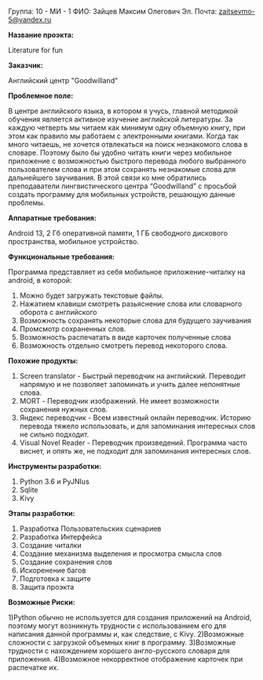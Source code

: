 Группа: 10 - МИ - 1
ФИО: Зайцев Максим Олегович
Эл. Почта: zaitsevmo-5@yandex.ru


**Название проэкта:**

Literature for fun


**Заказчик:**

Английский центр "Goodwilland"


**Проблемное поле:**

В центре английского языка, в котором я учусь, главной методикой обучения является активное изучение английской литературы. За каждую четверть мы читаем как минимум одну объемную книгу, при этом как правило мы работаем с электронными книгами. Когда так много читаешь, не хочется отвлекаться на поиск незнакомого слова в словаре. Поэтому было бы удобно читать книги через мобильное приложение с возможностью быстрого перевода любого выбранного пользователем слова и при этом сохранять незнакомые слова для дальнейшего заучивания. 
В этой связи ко мне обратились преподаватели лингвистического центра “Goodwilland” с просьбой создать программу для мобильных устройств, решающую данные проблемы.

**Аппаратные требования:**

Android 13, 2 Гб оперативной памяти, 1 ГБ свободного дискового пространства, мобильное устройство.

**Функциональные требования:**

Программа представляет из себя мобильное приложение-читалку на android, в которой:
1) Можно будет загружать текстовые файлы.
2) Нажатием клавиши смотреть разьяснение слова или словарного оборота с английского
3) Возможность сохранять некоторые слова для будущего заучивания
4) Промсмотр сохраненных слов.
5) Возможность распечатать в виде карточек полученные слова
6) Возможность отдельно смотреть перевод некоторого слова.


**Похожие продукты:**

1) Screen translator - Быстрый переводчик на английский. Переводит напрямую и не позволяет запоминать и учить далее непонятные слова.
2) MORT - Переводчик изображений. Не имеет возможности сохранения нужных слов.
3) Яндекс переводчик - Всем известный онлайн переводчик. Историю перевода тяжело использовать, и для запоминания интересных слов не сильно подходит.
4) Visual Novel Reader - Переводчик произведений. Программа часто виснет, и опять же, не подходит для запоминания интересных слов.


**Инструменты разработки:**

1) Python 3.6 и PyJNIus
2) Sqlite
3) Kivy


**Этапы разработки:**
1) Разработка Пользовательских сценариев
2) Разработка Интерфейса
3) Создание читалки
4) Создание механизма выделения и просмотра смысла слов
5) Создание сохранения слов
6) Искоренение багов
7) Подготовка к защите
8) Защита проэкта


**Возможные Риски:**

1)Python обычно не используется для создания приложений на Android, поэтому могут возникнуть трудности с использованием его для написания данной программы и, как следствие, с Kivy. 2)Возможные сложности с загрузкой объемных книг в программу. 
3)Возможные трудности с нахождением хорошего англо-русского словаря для приложения. 
4)Возможное некорректное отображение карточек при распечатке их.
